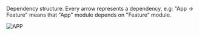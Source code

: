 Dependency structure.
Every arrow represents a dependency, e.g: "App -> Feature" means that "App" module depends on "Feature" module.

![APP](https://github.com/deadrudolph/MvvmTemplate/assets/85884456/bb217847-1a7f-454a-96a9-b717039abb88)
